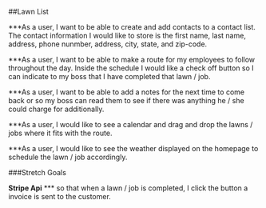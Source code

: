 ##Lawn List 

***As a user, I want to be able to create and add contacts to a contact list. The contact information I would like to store is the first name, last name, address, phone nunmber, address, city, state, and zip-code.

***As a user, I want to be able to make a route for my employees to follow throughout the day. Inside the schedule I would like a check off button so I can indicate to my boss that I have completed that lawn / job.

***As a user, I want to be able to add a notes for the next time to come back or so my boss can read them to see if there was anything he / she could charge for additionally.

***As a user, I would like to see a calendar and drag and drop the lawns / jobs where it fits with the route.

***As a user, I would like to see the weather displayed on the homepage to schedule the lawn / job accordingly.


###Stretch Goals

**Stripe Api** *** so that when a lawn / job is completed, I click the button a invoice is sent to the customer. 

